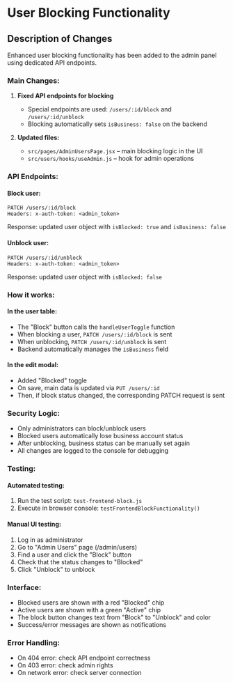 
# User Blocking Functionality

## Description of Changes

Enhanced user blocking functionality has been added to the admin panel using dedicated API endpoints.

### Main Changes:

1. **Fixed API endpoints for blocking**
   - Special endpoints are used: `/users/:id/block` and `/users/:id/unblock`
   - Blocking automatically sets `isBusiness: false` on the backend

2. **Updated files:**
   - `src/pages/AdminUsersPage.jsx` – main blocking logic in the UI
   - `src/users/hooks/useAdmin.js` – hook for admin operations

### API Endpoints:

#### Block user:
```http
PATCH /users/:id/block
Headers: x-auth-token: <admin_token>
```
Response: updated user object with `isBlocked: true` and `isBusiness: false`

#### Unblock user:
```http
PATCH /users/:id/unblock
Headers: x-auth-token: <admin_token>
```
Response: updated user object with `isBlocked: false`

### How it works:

#### In the user table:
- The "Block" button calls the `handleUserToggle` function
- When blocking a user, `PATCH /users/:id/block` is sent
- When unblocking, `PATCH /users/:id/unblock` is sent
- Backend automatically manages the `isBusiness` field

#### In the edit modal:
- Added "Blocked" toggle
- On save, main data is updated via `PUT /users/:id`
- Then, if block status changed, the corresponding PATCH request is sent

### Security Logic:
- Only administrators can block/unblock users
- Blocked users automatically lose business account status
- After unblocking, business status can be manually set again
- All changes are logged to the console for debugging

### Testing:

#### Automated testing:
1. Run the test script: `test-frontend-block.js`
2. Execute in browser console: `testFrontendBlockFunctionality()`

#### Manual UI testing:
1. Log in as administrator
2. Go to "Admin Users" page (/admin/users)
3. Find a user and click the "Block" button
4. Check that the status changes to "Blocked"
5. Click "Unblock" to unblock

### Interface:
- Blocked users are shown with a red "Blocked" chip
- Active users are shown with a green "Active" chip
- The block button changes text from "Block" to "Unblock" and color
- Success/error messages are shown as notifications

### Error Handling:
- On 404 error: check API endpoint correctness
- On 403 error: check admin rights
- On network error: check server connection
